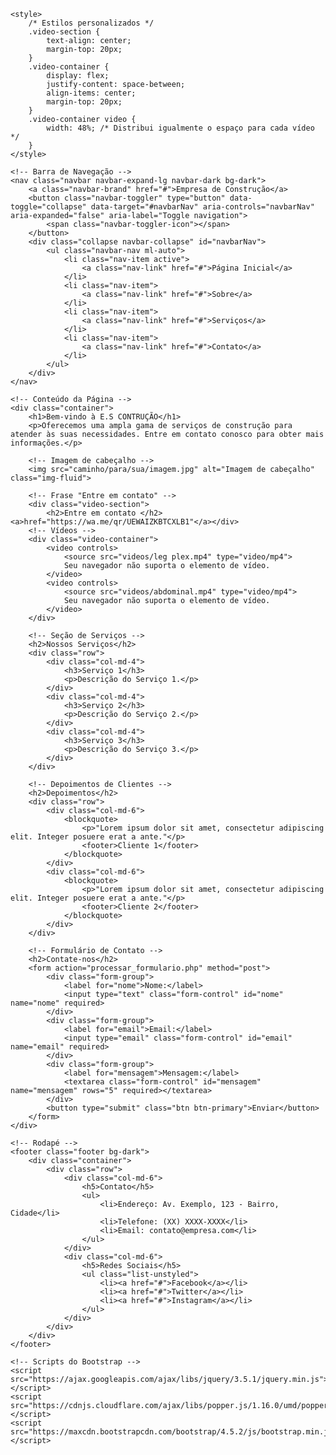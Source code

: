 <!DOCTYPE html>
<html lang="pt-br">
<head>
    <meta charset="UTF-8">
    <meta name="viewport" content="width=device-width, initial-scale=1.0">
    <title>E.S CONTRUÇÃO</title>
    <link rel="stylesheet" href="https://maxcdn.bootstrapcdn.com/bootstrap/4.5.2/css/bootstrap.min.css">
    <!-- Adicione estilos personalizados aqui -->

    <style>
        /* Estilos personalizados */
        .video-section {
            text-align: center;
            margin-top: 20px;
        }
        .video-container {
            display: flex;
            justify-content: space-between;
            align-items: center;
            margin-top: 20px;
        }
        .video-container video {
            width: 48%; /* Distribui igualmente o espaço para cada vídeo */
        }
    </style>
</head>
<body>

    <!-- Barra de Navegação -->
    <nav class="navbar navbar-expand-lg navbar-dark bg-dark">
        <a class="navbar-brand" href="#">Empresa de Construção</a>
        <button class="navbar-toggler" type="button" data-toggle="collapse" data-target="#navbarNav" aria-controls="navbarNav" aria-expanded="false" aria-label="Toggle navigation">
            <span class="navbar-toggler-icon"></span>
        </button>
        <div class="collapse navbar-collapse" id="navbarNav">
            <ul class="navbar-nav ml-auto">
                <li class="nav-item active">
                    <a class="nav-link" href="#">Página Inicial</a>
                </li>
                <li class="nav-item">
                    <a class="nav-link" href="#">Sobre</a>
                </li>
                <li class="nav-item">
                    <a class="nav-link" href="#">Serviços</a>
                </li>
                <li class="nav-item">
                    <a class="nav-link" href="#">Contato</a>
                </li>
            </ul>
        </div>
    </nav>

    <!-- Conteúdo da Página -->
    <div class="container">
        <h1>Bem-vindo à E.S CONTRUÇÃO</h1>
        <p>Oferecemos uma ampla gama de serviços de construção para atender às suas necessidades. Entre em contato conosco para obter mais informações.</p>
        
        <!-- Imagem de cabeçalho -->
        <img src="caminho/para/sua/imagem.jpg" alt="Imagem de cabeçalho" class="img-fluid">

        <!-- Frase "Entre em contato" -->
        <div class="video-section">
            <h2>Entre em contato </h2><a>href="https://wa.me/qr/UEWAIZKBTCXLB1"</a></div>
        <!-- Vídeos -->
        <div class="video-container">
            <video controls>
                <source src="videos/leg plex.mp4" type="video/mp4">
                Seu navegador não suporta o elemento de vídeo.
            </video>
            <video controls>
                <source src="videos/abdominal.mp4" type="video/mp4">
                Seu navegador não suporta o elemento de vídeo.
            </video>
        </div>

        <!-- Seção de Serviços -->
        <h2>Nossos Serviços</h2>
        <div class="row">
            <div class="col-md-4">
                <h3>Serviço 1</h3>
                <p>Descrição do Serviço 1.</p>
            </div>
            <div class="col-md-4">
                <h3>Serviço 2</h3>
                <p>Descrição do Serviço 2.</p>
            </div>
            <div class="col-md-4">
                <h3>Serviço 3</h3>
                <p>Descrição do Serviço 3.</p>
            </div>
        </div>

        <!-- Depoimentos de Clientes -->
        <h2>Depoimentos</h2>
        <div class="row">
            <div class="col-md-6">
                <blockquote>
                    <p>"Lorem ipsum dolor sit amet, consectetur adipiscing elit. Integer posuere erat a ante."</p>
                    <footer>Cliente 1</footer>
                </blockquote>
            </div>
            <div class="col-md-6">
                <blockquote>
                    <p>"Lorem ipsum dolor sit amet, consectetur adipiscing elit. Integer posuere erat a ante."</p>
                    <footer>Cliente 2</footer>
                </blockquote>
            </div>
        </div>

        <!-- Formulário de Contato -->
        <h2>Contate-nos</h2>
        <form action="processar_formulario.php" method="post">
            <div class="form-group">
                <label for="nome">Nome:</label>
                <input type="text" class="form-control" id="nome" name="nome" required>
            </div>
            <div class="form-group">
                <label for="email">Email:</label>
                <input type="email" class="form-control" id="email" name="email" required>
            </div>
            <div class="form-group">
                <label for="mensagem">Mensagem:</label>
                <textarea class="form-control" id="mensagem" name="mensagem" rows="5" required></textarea>
            </div>
            <button type="submit" class="btn btn-primary">Enviar</button>
        </form>
    </div>

    <!-- Rodapé -->
    <footer class="footer bg-dark">
        <div class="container">
            <div class="row">
                <div class="col-md-6">
                    <h5>Contato</h5>
                    <ul>
                        <li>Endereço: Av. Exemplo, 123 - Bairro, Cidade</li>
                        <li>Telefone: (XX) XXXX-XXXX</li>
                        <li>Email: contato@empresa.com</li>
                    </ul>
                </div>
                <div class="col-md-6">
                    <h5>Redes Sociais</h5>
                    <ul class="list-unstyled">
                        <li><a href="#">Facebook</a></li>
                        <li><a href="#">Twitter</a></li>
                        <li><a href="#">Instagram</a></li>
                    </ul>
                </div>
            </div>
        </div>
    </footer>

    <!-- Scripts do Bootstrap -->
    <script src="https://ajax.googleapis.com/ajax/libs/jquery/3.5.1/jquery.min.js"></script>
    <script src="https://cdnjs.cloudflare.com/ajax/libs/popper.js/1.16.0/umd/popper.min.js"></script>
    <script src="https://maxcdn.bootstrapcdn.com/bootstrap/4.5.2/js/bootstrap.min.js"></script>
</body>
</html>
